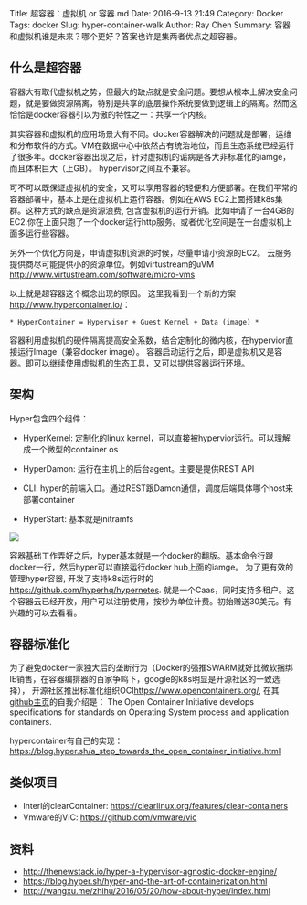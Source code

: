 Title: 超容器：虚拟机 or 容器.md
Date: 2016-9-13 21:49
Category: Docker
Tags: docker
Slug: hyper-container-walk
Author: Ray Chen
Summary: 容器和虚拟机谁是未来？哪个更好？答案也许是集两者优点之超容器。

## 什么是超容器

容器大有取代虚拟机之势，但最大的缺点就是安全问题。要想从根本上解决安全问题，就是要做资源隔离，特别是共享的底层操作系统要做到逻辑上的隔离。然而这恰恰是docker容器引以为傲的特性之一：共享一个内核。

其实容器和虚拟机的应用场景大有不同。docker容器解决的问题就是部署，运维和分布软件的方式。VM在数据中心中依然占有统治地位，而且生态系统已经运行了很多年。docker容器出现之后，针对虚拟机的诟病是各大非标准化的iamge，而且体积巨大（上GB）。 hypervisor之间互不兼容。

可不可以既保证虚拟机的安全，又可以享用容器的轻便和方便部署。在我们平常的容器部署中，基本上是在虚拟机上运行容器。例如在AWS EC2上面搭建k8s集群。这种方式的缺点是资源浪费, 包含虚拟机的运行开销。比如申请了一台4GB的EC2.你在上面只跑了一个docker运行http服务。或者优化空间是在一台虚拟机上面多运行些容器。

另外一个优化方向是，申请虚拟机资源的时候，尽量申请小资源的EC2。 云服务提供商尽可能提供小的资源单位。例如virtustream的uVM <http://www.virtustream.com/software/micro-vms>

以上就是超容器这个概念出现的原因。 这里我看到一个新的方案 <http://www.hypercontainer.io/>： 

    * HyperContainer = Hypervisor + Guest Kernel + Data (image) *

容器利用虚拟机的硬件隔离提高安全系数，结合定制化的微内核，在hypervior直接运行Image（兼容docker image）。 容器启动运行之后，即是虚拟机又是容器。即可以继续使用虚拟机的生态工具，又可以提供容器运行环境。



## 架构

Hyper包含四个组件：

* HyperKernel:  定制化的linux kernel，可以直接被hypervior运行。可以理解成一个微型的container os

* HyperDamon: 运行在主机上的后台agent。主要是提供REST API

* CLI:  hyper的前端入口。通过REST跟Damon通信，调度后端具体哪个host来部署container

* HyperStart: 基本就是initramfs

![](http://thenewstack.io/wp-content/uploads/2015/07/image011.png)

容器基础工作弄好之后，hyper基本就是一个docker的翻版。基本命令行跟docker一行，然后hyper可以直接运行docker hub上面的iamge。 为了更有效的管理hyper容器, 开发了支持k8s运行时的<https://github.com/hyperhq/hypernetes>. 就是一个Caas，同时支持多租户。这个容器云已经开放，用户可以注册使用，按秒为单位计费。初始赠送30美元。有兴趣的可以去看看。



## 容器标准化

为了避免docker一家独大后的垄断行为（Docker的强推SWARM就好比微软捆绑IE销售，在容器编排器的百家争鸣下，google的k8s明显是开源社区的一致选择）， 开源社区推出标准化组织OCI<https://www.opencontainers.org/>, 在其[github主页](https://github.com/opencontainers/runtime-spec)的自我介绍是： The Open Container Initiative develops specifications for standards on Operating System process and application containers.

hypercontainer有自己的实现： <https://blog.hyper.sh/a_step_towards_the_open_container_initiative.html>



## 类似项目

* Interl的clearContainer: https://clearlinux.org/features/clear-containers
* Vmware的VIC: https://github.com/vmware/vic



## 资料

* <http://thenewstack.io/hyper-a-hypervisor-agnostic-docker-engine/>
* <https://blog.hyper.sh/hyper-and-the-art-of-containerization.html>
* <http://wangxu.me/zhihu/2016/05/20/how-about-hyper/index.html>
